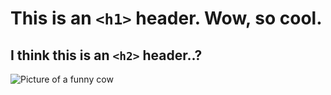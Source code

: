 # This is an `<h1>` header. Wow, so cool.
## I think this is an `<h2>` header..?

![Picture of a funny cow](https://blog.fillyourplate.org/wp-content/uploads/2015/07/bigstock-Head-of-funny-cow-looking-to-a-48484160.jpg)
